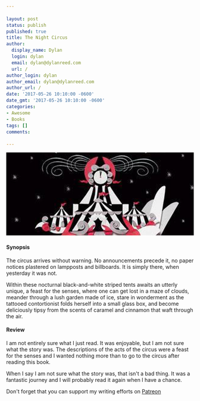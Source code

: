 ```yaml
---

layout: post
status: publish
published: true
title: The Night Circus
author:
  display_name: Dylan
  login: dylan
  email: dylan@dylanreed.com
  url: /
author_login: dylan
author_email: dylan@dylanreed.com
author_url: /
date: '2017-05-26 10:10:00 -0600'
date_gmt: '2017-05-26 10:10:00 -0600'
categories:
- Awesome
- Books
tags: []
comments:

---
```

![The Night Circus](https://raw.githubusercontent.com/dylanreed/dylan.blog/gh-pages/images/book-review/the-night-circus.jpg)

<h4>Synopsis</h4>

The circus arrives without warning. No announcements precede it, no paper notices plastered on lampposts and billboards. It is simply there, when yesterday it was not. 

Within these nocturnal black-and-white striped tents awaits an utterly unique, a feast for the senses, where one can get lost in a maze of clouds, meander through a lush garden made of ice, stare in wonderment as the tattooed contortionist folds herself into a small glass box, and become deliciously tipsy from the scents of caramel and cinnamon that waft through the air. 

<h4>Review</h4>

I am not entirely sure what I just read. It was enjoyable, but I am not sure what the story was. The descriptions of the acts of the circus were a feast for the senses and I wanted nothing more than to go to the circus after reading this book. 

When I say I am not sure what the story was, that isn't a bad thing. It was a fantastic journey and I will probably read it again when I have a chance. 


Don't forget that you can support my writing efforts on [Patreon](https://www.patreon.com/dylanreed)